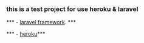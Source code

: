 ### this is a test project for use heroku & laravel ###

*** - [laravel framework](https://laravel.com). ***

*** - [heroku](https://heroku.com)*** 
